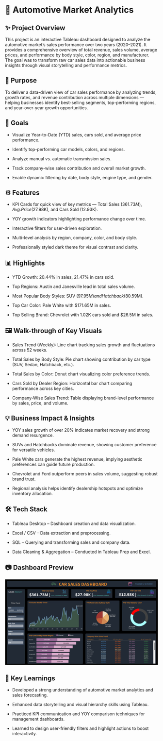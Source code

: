 # 🚗 Automotive Market Analytics


## ✨ Project Overview

This project is an interactive Tableau dashboard designed to analyze the automotive market’s sales performance over two years (2020–2021). It provides a comprehensive overview of total revenue, sales volume, average prices, and performance by body style, color, region, and manufacturer. The goal was to transform raw car sales data into actionable business insights through visual storytelling and performance metrics.

## 🎯 Purpose

To deliver a data-driven view of car sales performance by analyzing trends, growth rates, and revenue contribution across multiple dimensions — helping businesses identify best-selling segments, top-performing regions, and year-over-year growth opportunities.

## 🥅 Goals

- Visualize Year-to-Date (YTD) sales, cars sold, and average price performance.

- Identify top-performing car models, colors, and regions.

- Analyze manual vs. automatic transmission sales.

- Track company-wise sales contribution and overall market growth.

- Enable dynamic filtering by date, body style, engine type, and gender.

## ⚙️ Features

- KPI Cards for quick view of key metrics — Total Sales ($361.73M), Avg. Price ($27.98K), and Cars Sold (12.93K).

- YOY growth indicators highlighting performance change over time.

- Interactive filters for user-driven exploration.

- Multi-level analysis by region, company, color, and body style.

- Professionally styled dark theme for visual contrast and clarity.

## 📊 Highlights

- YTD Growth: 20.44% in sales, 21.47% in cars sold.

- Top Regions: Austin and Janesville lead in total sales volume.

- Most Popular Body Styles: SUV ($97.95M) and Hatchback ($80.59M).

- Top Car Color: Pale White with $171.65M in sales.

- Top Selling Brand: Chevrolet with 1.02K cars sold and $26.5M in sales.

## 🖼️ Walk-through of Key Visuals

- Sales Trend (Weekly): Line chart tracking sales growth and fluctuations across 52 weeks.

- Total Sales by Body Style: Pie chart showing contribution by car type (SUV, Sedan, Hatchback, etc.).

- Total Sales by Color: Donut chart visualizing color preference trends.

- Cars Sold by Dealer Region: Horizontal bar chart comparing performance across key cities.

- Company-Wise Sales Trend: Table displaying brand-level performance by sales, price, and volume.

## 💡 Business Impact & Insights

- YOY sales growth of over 20% indicates market recovery and strong demand resurgence.

- SUVs and Hatchbacks dominate revenue, showing customer preference for versatile vehicles.

- Pale White cars generate the highest revenue, implying aesthetic preferences can guide future production.

- Chevrolet and Ford outperform peers in sales volume, suggesting robust brand trust.

- Regional analysis helps identify dealership hotspots and optimize inventory allocation.

## 🛠️ Tech Stack

- Tableau Desktop – Dashboard creation and data visualization.

- Excel / CSV – Data extraction and preprocessing.

- SQL – Querying and transforming sales and company data.

- Data Cleaning & Aggregation – Conducted in Tableau Prep and Excel.

## 📷 Dashboard Preview 

![Dashboard Preview](https://github.com/Geetansh2211/Automotive-Market-Analytics/blob/main/Automotive%20Market%20Analytics.png)


## 🚀 Key Learnings

- Developed a strong understanding of automotive market analytics and sales forecasting.

- Enhanced data storytelling and visual hierarchy skills using Tableau.

- Practiced KPI communication and YOY comparison techniques for management dashboards.

- Learned to design user-friendly filters and highlight actions to boost interactivity.
